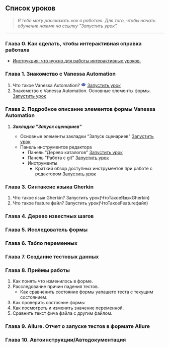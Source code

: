 ﻿## Список уроков
> *Я тебе могу рассказать как я работаю. Для того, чтобы начать обучение нажми на ссылку "Запустить урок".*
---
### Глава 0. Как сделать, чтобы интерактивная справка работала
   * [Инструкция: что нужно для работы интерактивных уроков.](https://github.com/Pr-Mex/vanessa-automation/blob/develop/docs/InteractiveHelp/SettingUpInteractiveHelp.md)


### Глава 1. Знакомство с Vanessa Automation

   1. Что такое Vanessa Automation? ![](pict/mortarboard.png) [Запустить урок](ЧтоТакоеVanessaAutomation)
   1. Знакомство с Vanessa Automation. Основные элементы формы. [Запустить урок](ЗнакомствоСVanessaAutomationОсновныеЭлементыФормы)

### Глава 2. Подробное описание элементов формы Vanessa Automation
   1. ***Закладка "Запуск сценариев"***

       - Основные элементы закладки "Запуск сценариев" [Запустить урок](ОсновныеЭлементыЗакладкиЗапускСценариев)
       - Панель инструментов редактора
           - Панель "Дерево каталогов" [Запустить урок](ОписаниеПанелиДеревоКаталогов)
           - Панель "Работа с git" [Запустить урок](ОписаниеПанелиРаботаСGit)
           - Инструменты
              - Краткий обзор доступных инструментов при работе с редактором [Запустить урок](КраткийОбзорДоступныхИнструментовПриРаботеСРедактором)

### Глава 3. Синтаксис языка Gherkin

   1. Что такое язык Gherkin? Запустить урок(ЧтоТакоеЯзыкGherkin)
   1. Что такое feature файл? Запустить урок(ЧтоТакоеFeatureфайл)


### Глава 4. Дерево известных шагов

### Глава 5. Исследователь формы
### Глава 6. Табло переменных

### Глава 7. Создание тестовых данных
### Глава 8. Приёмы работы
   1. Как понять что изменилось в форме.
   1. Расследование причин падения тестов.
       - Как сравненить состояние формы уапашего теста с текущим состоянием.
   1. Как проверить состояние формы
   1. Как посмотреть и изменить значение переменной.
   1. Сравнить текст фича файла с другим файлом.
   
### Глава 9. Allure. Отчет о запуске тестов в формате Allure

### Глава 10. Автоинструкции/Автодокументация
